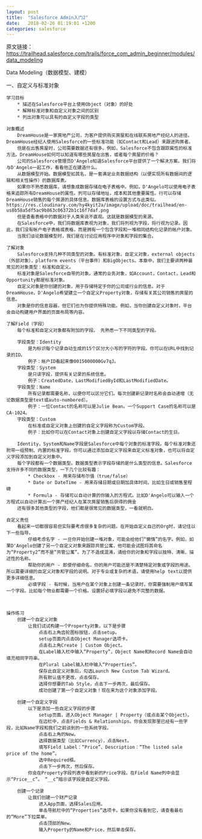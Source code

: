 ```yaml
---
layout: post
title:  "Salesforce Admin入门2"
date:   2018-02-26 01:19:01 +1200
categories: salesforce
---
```

原文链接：https://trailhead.salesforce.com/trails/force_com_admin_beginner/modules/data_modeling

Data Modeling（数据模型、建模）

一、自定义与标准对象

    学习目标
        * 描述在Salesforce平台上使用Object（对象）的好处
        * 解释标准对象和自定义对象之间的区别
        * 列出对象可以具有的自定义字段的类型

    对象概述
        DreamHouse是一家房地产公司，为客户提供购买房屋和在线联系房地产经纪人的途径。DreamHouse经纪人使用Salesforce的一些标准功能（如Contact和Lead）来跟进购房者。
        但是在出售房屋时，公司需要数据还有很多。例如，Salesforce不包含跟踪属性的标准方法。DreamHouse如何可以知道有哪些房屋在出售，或者每个房屋的价格？
        公司的Salesforce管理员D'Angelo知道Salesforce平台提供了一个解决方案。我们将与D'Angelo一起工作，看看他正在建造什么。
        从数据模型开始。数据模型如其名，是一套满足业务数据结构（以便实现所有数据间的逻辑和相关性操作）的数据库表。
        如果你不熟悉数据库，请想象成数据存储在电子表格中。例如，D'Angelo可以使用电子表格来追踪所有DreamHouse的属性。列可以存储地址，成本和其他重要属性。行可以存储DreamHouse销售的每个房源的具体信息。数据库表格的设置方式与此类似。
    https://res.cloudinary.com/hy4kyit2a/image/upload/doc/trailhead/en-us8b58a5df5ac9b863c06372b1c16f7daf.png
        但是查看表格中的数据对于人类来说不直观。这就是数据模型的来源。
        在Salesforce中，我们将数据库表视为对象，我们将列视为字段，将行视为记录。因此，我们没有帐户电子表格或表格，而是拥有一个包含字段和一堆相同结构化记录的帐户对象。
        当我们谈论数据模型时，我们是在讨论应用程序中对象和字段的集合。

    了解对象
        Salesforce支持几种不同类型的对象。有标准对象，自定义对象，external objects（外部对象），platform events（平台事件）和BigObjects。本章中，我们主要讲两种最常见的对象类型：标准和自定义。
        标准对象是Salesforce自带的对象。通常的业务对象，如Account，Contact，Lead和Opportunity都是标准对象。
        自定义对象是你创建的对象，用于存储特定于你的公司或行业的信息。对于DreamHouse，D'Angelo希望建立一个自定义Property对象，存储有关其公司销售的房屋的信息。
        对象是你的信息容器，但它们也为你提供特殊功能。例如，当你创建自定义对象时，平台会自动构建用户界面的页面布局等内容。

    了解Field（字段）
        每个标准和自定义对象都有附加的字段。 先熟悉一下不同类型的字段。

        字段类型：Identity
            是为标识每个记录自动生成的15个区分大小写的字符的字段。你可以在URL中找到记录的ID。
            例子：帐户ID看起来像0015000000Gv7qJ。
        字段类型：System
            是只读字段，提供有关记录的系统信息。
            例子：CreatedDate，LastModifiedById和LastModifiedDate。
        字段类型：Name
            所有记录都需要名称，以便你可以区分它们。每次创建新记录时名称会自动递增（无论数据类型是text或auto-numbered）。
            例子：一位Contact的名称可以是Julie Bean。一个Support Case的名称可以是CA-1024。
        字段类型：Custom
            在标准或自定义对象上创建的自定义字段称为Custom字段。
            例子：比如你可以在Contact对象上创建自定义字段以存储Contact的生日。

        Identity，System和Name字段是Salesforce中每个对象的标准字段。每个标准对象还附带一组预制、内置的标准字段。你可以通过添加自定义字段来自定义标准对象，也可以将自定义字段添加到自定义对象中。
        每个字段都有一个数据类型。数据类型表示字段存储的是什么类型的信息。Salesforce支持许多不同的数据类型，一下几个比较有趣：
            * Checkbox - 用来存储布尔值（true/false）
            * Date or DateTime - 用来存储日期或日期加具体时间，比如生日或销售里程碑
            * Formula - 存储可以自动计算的你输入的方程式。比如D'Angelo可以输入一个方程式以自动计算出一个房产经纪人在某次房屋销售后获得的佣金
        还有很多其他类型的字段，他们都是很常见的数据类型，一看就明白。

    自定义责任
        看起来一切都很容易但实际要考虑很多复杂的问题。在开始自定义自己的Org时，请记住以下一些指导。
            仔细考虑名字 - 一旦你开始创建一堆对象，可能会给他们“懒惰”的名字。例如，如果D'Angelo创建了另一个自定义对象来跟踪共管公寓，他可能会试图将其命名为“Property2”而不是“共管公寓”。为了不造成混淆，请给你的对象和字段以独特、清晰、描述性的名称。
            帮助你的用户 - 即使仔细命名，你的用户可能还是不清楚特定对象或字段的用途。所以需要详细的自定义对象和字段的说明。对于专业或复杂的术语，请使用help text以提供更多详细信息。
            必填字段 - 有时候，当用户在某个对象上创建一条记录时，你需要强制用户填写某一个字段。比如每个物业都需要一个价格。设置好必填字段以避免不完整的数据。



    操作练习
        创建一个自定义对象
            让我们试试构建一个Property对象，以下是步骤
                点击右上角齿轮图标按钮，点击setup。
                setup页面内点击Object Manager选项卡。
                点击右上角Create | Custom Object。
                在Label输入栏中输入“Property”，Object Name和Record Name会自动填充相同字符串。
                在Plural Label输入栏中输入“Properties”。
                保存此自定义对象后，勾选Launch New Custom Tab Wizard。
                所有默认值不更改，点击保存。
                选择你想要的Tab Style，点击下一步两次，最后保存。
                成功创建了第一个自定义对象！现在来为这个对象添加字段。

        创建一个自定义字段
            以下是添加一些自定义字段的步骤
                setup页面，进入Object Manager | Property（或点击某个Object）。
                在边栏中，点击Fields & Relationships。你会发现那里已经有一些字段，比如Name字段和我们之前谈到的一些系统字段。
                点击右上角的New。
                选择数据类型（比如Currency），点击Next。
                填写Field Label：“Price”、Description：“The listed sale price of the home”。
                选中Required框。
                点击下一步两次，然后保存。
            你会在Property字段列表中看到新的Price字段。在Field Name列中会显示“Price__c”。 “__c”暗示该字段是自定义字段。

        创建一个记录
            让我们创建一个财产记录
                进入App页面，选择Sales应用。
                单击导航栏中的“Properties”选项卡。如果你没有看到它，请查看最右的“More”下拉菜单。
                点击顶部的New。
                输入Property的Name和Price，然后单击保存。